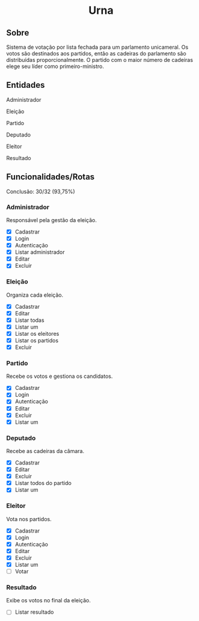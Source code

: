 <h1 align='center'>Urna</h1>

## Sobre
Sistema de votação por lista fechada para um parlamento unicameral. Os votos são destinados aos partidos, então as cadeiras do parlamento são distribuídas proporcionalmente. O partido com o maior número de cadeiras elege seu líder como primeiro-ministro.

## Entidades
Administrador

Eleição

Partido

Deputado

Eleitor

Resultado

## Funcionalidades/Rotas
Conclusão: 30/32 (93,75%)

### Administrador 
Responsável pela gestão da eleição.

- [x] Cadastrar
- [x] Login
- [x] Autenticação
- [x] Listar administrador
- [x] Editar
- [x] Excluir

### Eleição
Organiza cada eleição.

- [x] Cadastrar
- [x] Editar
- [x] Listar todas
- [x] Listar um
- [x] Listar os eleitores
- [x] Listar os partidos
- [x] Excluir

### Partido
Recebe os votos e gestiona os candidatos.

- [x] Cadastrar
- [x] Login
- [x] Autenticação
- [x] Editar
- [x] Excluir
- [x] Listar um

### Deputado
Recebe as cadeiras da câmara.

- [x] Cadastrar
- [x] Editar
- [x] Excluir
- [x] Listar todos do partido
- [x] Listar um

### Eleitor
Vota nos partidos.

- [x] Cadastrar
- [x] Login
- [x] Autenticação
- [x] Editar
- [x] Excluir
- [x] Listar um
- [ ] Votar

### Resultado
Exibe os votos no final da eleição.

- [ ] Listar resultado
